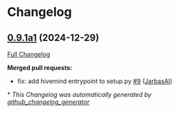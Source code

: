 # Changelog

## [0.9.1a1](https://github.com/TigreGotico/json_database/tree/0.9.1a1) (2024-12-29)

[Full Changelog](https://github.com/TigreGotico/json_database/compare/0.9.0...0.9.1a1)

**Merged pull requests:**

- fix: add hivemind entrypoint to setup.py [\#9](https://github.com/TigreGotico/json_database/pull/9) ([JarbasAl](https://github.com/JarbasAl))



\* *This Changelog was automatically generated by [github_changelog_generator](https://github.com/github-changelog-generator/github-changelog-generator)*
